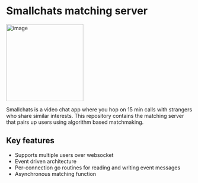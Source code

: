 # Smallchats matching server

<img width="208" alt="image" src="https://github.com/dinosoupy/smallchats/assets/47291303/4752a3e9-09f4-4ce3-93bb-9e4a03761688">

Smallchats is a video chat app where you hop on 15 min calls with strangers who share similar interests. This repository contains the matching server that pairs up users using algorithm based matchmaking.

## Key features
- Supports multiple users over websocket
- Event driven architecture
- Per-connection go routines for reading and writing event messages
- Asynchronous matching function
